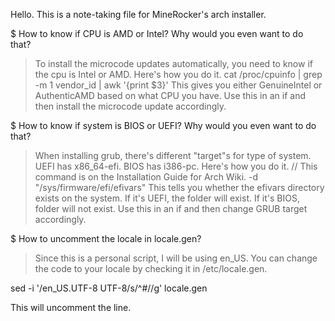 Hello. This is a note-taking file for MineRocker's arch installer.

$ How to know if CPU is AMD or Intel? Why would you even want to do that?
> To install the microcode updates automatically, you need to know if the cpu is Intel or AMD. Here's how you do it.
cat /proc/cpuinfo | grep -m 1 vendor_id | awk '{print $3}'
This gives you either GenuineIntel or AuthenticAMD based on what CPU you have. Use this in an if and then install the microcode update accordingly.

$ How to know if system is BIOS or UEFI? Why would you even want to do that?
> When installing grub, there's different "target"s for type of system. UEFI has x86_64-efi. BIOS has i386-pc. Here's how you do it. 
// This command is on the Installation Guide for Arch Wiki.
-d "/sys/firmware/efi/efivars"
This tells you whether the efivars directory exists on the system. If it's UEFI, the folder will exist. If it's BIOS, folder will not exist. Use this in an if and then change GRUB target accordingly.

$ How to uncomment the locale in locale.gen?
> Since this is a personal script, I will be using en_US. You can change the code to your locale by checking it in /etc/locale.gen.

sed -i '/en_US.UTF-8 UTF-8/s/^#//g' locale.gen

This will uncomment the line.
